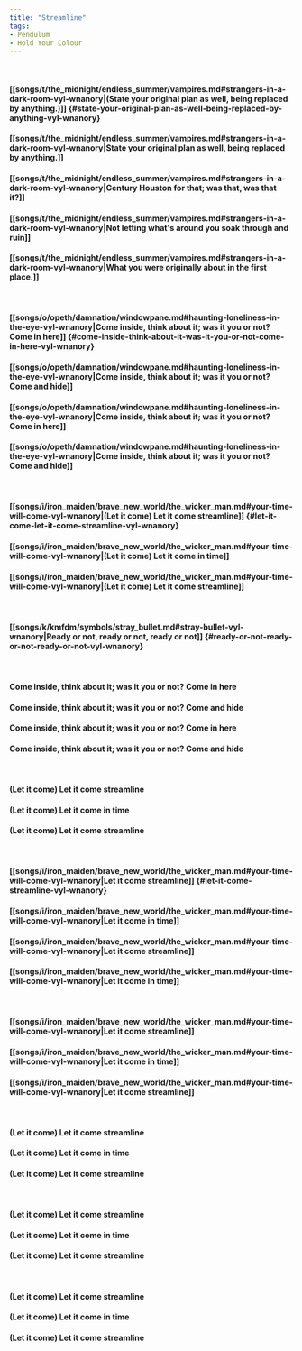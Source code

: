 ```yaml
---
title: "Streamline"
tags:
- Pendulum
- Hold Your Colour
---
```

&nbsp;
#### [[songs/t/the_midnight/endless_summer/vampires.md#strangers-in-a-dark-room-vyl-wnanory|(State your original plan as well, being replaced by anything.)]] {#state-your-original-plan-as-well-being-replaced-by-anything-vyl-wnanory}
#### [[songs/t/the_midnight/endless_summer/vampires.md#strangers-in-a-dark-room-vyl-wnanory|State your original plan as well, being replaced by anything.]]
#### [[songs/t/the_midnight/endless_summer/vampires.md#strangers-in-a-dark-room-vyl-wnanory|Century Houston for that; was that, was that it?]]
#### [[songs/t/the_midnight/endless_summer/vampires.md#strangers-in-a-dark-room-vyl-wnanory|Not letting what's around you soak through and ruin]]
#### [[songs/t/the_midnight/endless_summer/vampires.md#strangers-in-a-dark-room-vyl-wnanory|What you were originally about in the first place.]]
&nbsp;
#### [[songs/o/opeth/damnation/windowpane.md#haunting-loneliness-in-the-eye-vyl-wnanory|Come inside, think about it; was it you or not? Come in here]] {#come-inside-think-about-it-was-it-you-or-not-come-in-here-vyl-wnanory}
#### [[songs/o/opeth/damnation/windowpane.md#haunting-loneliness-in-the-eye-vyl-wnanory|Come inside, think about it; was it you or not? Come and hide]]
#### [[songs/o/opeth/damnation/windowpane.md#haunting-loneliness-in-the-eye-vyl-wnanory|Come inside, think about it; was it you or not? Come in here]]
#### [[songs/o/opeth/damnation/windowpane.md#haunting-loneliness-in-the-eye-vyl-wnanory|Come inside, think about it; was it you or not? Come and hide]]
&nbsp;
#### [[songs/i/iron_maiden/brave_new_world/the_wicker_man.md#your-time-will-come-vyl-wnanory|(Let it come) Let it come streamline]] {#let-it-come-let-it-come-streamline-vyl-wnanory}
#### [[songs/i/iron_maiden/brave_new_world/the_wicker_man.md#your-time-will-come-vyl-wnanory|(Let it come) Let it come in time]]
#### [[songs/i/iron_maiden/brave_new_world/the_wicker_man.md#your-time-will-come-vyl-wnanory|(Let it come) Let it come streamline]]
&nbsp;
#### [[songs/k/kmfdm/symbols/stray_bullet.md#stray-bullet-vyl-wnanory|Ready or not, ready or not, ready or not]] {#ready-or-not-ready-or-not-ready-or-not-vyl-wnanory}
&nbsp;
#### Come inside, think about it; was it you or not? Come in here
#### Come inside, think about it; was it you or not? Come and hide
#### Come inside, think about it; was it you or not? Come in here
#### Come inside, think about it; was it you or not? Come and hide
&nbsp;
#### (Let it come) Let it come streamline
#### (Let it come) Let it come in time
#### (Let it come) Let it come streamline
&nbsp;
#### [[songs/i/iron_maiden/brave_new_world/the_wicker_man.md#your-time-will-come-vyl-wnanory|Let it come streamline]] {#let-it-come-streamline-vyl-wnanory}
#### [[songs/i/iron_maiden/brave_new_world/the_wicker_man.md#your-time-will-come-vyl-wnanory|Let it come in time]]
#### [[songs/i/iron_maiden/brave_new_world/the_wicker_man.md#your-time-will-come-vyl-wnanory|Let it come streamline]]
#### [[songs/i/iron_maiden/brave_new_world/the_wicker_man.md#your-time-will-come-vyl-wnanory|Let it come in time]]
&nbsp;
#### [[songs/i/iron_maiden/brave_new_world/the_wicker_man.md#your-time-will-come-vyl-wnanory|Let it come streamline]]
#### [[songs/i/iron_maiden/brave_new_world/the_wicker_man.md#your-time-will-come-vyl-wnanory|Let it come in time]]
#### [[songs/i/iron_maiden/brave_new_world/the_wicker_man.md#your-time-will-come-vyl-wnanory|Let it come streamline]]
&nbsp;
#### (Let it come) Let it come streamline
#### (Let it come) Let it come in time
#### (Let it come) Let it come streamline
&nbsp;
#### (Let it come) Let it come streamline
#### (Let it come) Let it come in time
#### (Let it come) Let it come streamline
&nbsp;
#### (Let it come) Let it come streamline
#### (Let it come) Let it come in time
#### (Let it come) Let it come streamline
